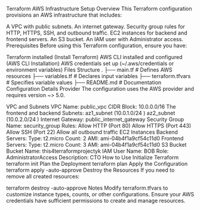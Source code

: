 Terraform AWS Infrastructure Setup
Overview
This Terraform configuration provisions an AWS infrastructure that includes:

A VPC with public subnets.
An internet gateway.
Security group rules for HTTP, HTTPS, SSH, and outbound traffic.
EC2 instances for backend and frontend servers.
An S3 bucket.
An IAM user with Administrator access.
Prerequisites
Before using this Terraform configuration, ensure you have:

Terraform installed (Install Terraform)
AWS CLI installed and configured (AWS CLI Installation)
AWS credentials set up (~/.aws/credentials or environment variables)
Files Structure
.
├── main.tf                # Defines AWS resources
├── variables.tf           # Declares input variables
├── terraform.tfvars       # Specifies variable values
├── README.md              # Documentation
Configuration Details
Provider
The configuration uses the AWS provider and requires version ~> 5.0.

VPC and Subnets
VPC Name: public_vpc
CIDR Block: 10.0.0.0/16
The frontend and backend Subnets:
az1_subnet (10.0.1.0/24 )
az2_subnet (10.0.2.0/24 )
Internet Gateway: public_internet_gateway
Security Group
Name: security_group
Rules:
Allow HTTP (Port 80)
Allow HTTPS (Port 443)
Allow SSH (Port 22)
Allow all outbound traffic
EC2 Instances
Backend Servers:
Type: t2.micro
Count: 2
AMI: ami-04b4f1a9cf54c11d0
Frontend Servers:
Type: t2.micro
Count: 3
AMI: ami-04b4f1a9cf54c11d0
S3 Bucket
Bucket Name: this4terraformprojectyk
IAM User
Name: BOB
Role: AdministratorAccess
Description: CTO
How to Use
Initialize Terraform
terraform init
Plan the Deployment
terraform plan
Apply the Configuration
terraform apply -auto-approve
Destroy the Resources
If you need to remove all created resources:

terraform destroy -auto-approve
Notes
Modify terraform.tfvars to customize instance types, counts, or other configurations.
Ensure your AWS credentials have sufficient permissions to create and manage resources.

